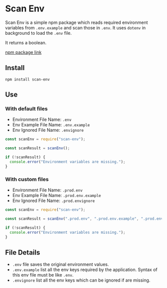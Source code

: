# Scan Env

Scan Env is a simple npm package which reads required environment variables
from `.env.example` and scan those in `.env`. It uses `dotenv` in background to load the `.env` file.

It returns a boolean.

[npm package link](https://www.npmjs.com/package/scan-env)

## Install

```
npm install scan-env
```

## Use

### With default files

- Environment File Name: `.env`
- Env Example File Name: `.env.example`
- Env Ignored File Name: `.envignore`

```js
const scanEnv = require("scan-env");

const scanResult = scanEnv();

if (!scanResult) {
  console.error("Environment variables are missing.");
}
```

### With custom files

- Environment File Name: `.prod.env`
- Env Example File Name: `.prod.env.example`
- Env Ignored File Name: `.prod.envignore`

```js
const scanEnv = require("scan-env");

const scanResult = scanEnv(".prod.env", ".prod.env.example", ".prod.envignore");

if (!scanResult) {
  console.error("Environment variables are missing.");
}
```

## File Details

- `.env` file saves the original environment values.
- `.env.example` list all the env keys required by the application. Syntax of this env file must be like `.env`.
- `.envignore` list all the env keys which can be ignored if are missing.
